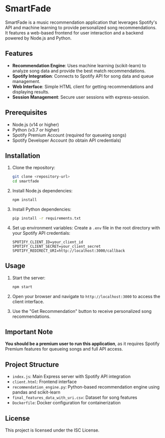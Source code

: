 # SmartFade

SmartFade is a music recommendation application that leverages Spotify's API and machine learning to provide personalized song recommendations. It features a web-based frontend for user interaction and a backend powered by Node.js and Python.

## Features

- **Recommendation Engine**: Uses machine learning (scikit-learn) to analyze song data and provide the best match recommendations.
- **Spotify Integration**: Connects to Spotify API for song data and queue management.
- **Web Interface**: Simple HTML client for getting recommendations and displaying results.
- **Session Management**: Secure user sessions with express-session.

## Prerequisites

- Node.js (v14 or higher)
- Python (v3.7 or higher)
- Spotify Premium Account (required for queueing songs)
- Spotify Developer Account (to obtain API credentials)

## Installation

1. Clone the repository:
   ```bash
   git clone <repository-url>
   cd smartfade
   ```

2. Install Node.js dependencies:
   ```bash
   npm install
   ```

3. Install Python dependencies:
   ```bash
   pip install -r requirements.txt
   ```

4. Set up environment variables:
   Create a `.env` file in the root directory with your Spotify API credentials:
   ```
   SPOTIFY_CLIENT_ID=your_client_id
   SPOTIFY_CLIENT_SECRET=your_client_secret
   SPOTIFY_REDIRECT_URI=http://localhost:3000/callback
   ```

## Usage

1. Start the server:
   ```bash
   npm start
   ```

2. Open your browser and navigate to `http://localhost:3000` to access the client interface.

3. Use the "Get Recommendation" button to receive personalized song recommendations.

## Important Note

**You should be a premium user to run this application**, as it requires Spotify Premium features for queueing songs and full API access.

## Project Structure

- `index.js`: Main Express server with Spotify API integration
- `client.html`: Frontend interface
- `recommendation_engine.py`: Python-based recommendation engine using pandas and scikit-learn
- `final_features_data_with_uri.csv`: Dataset for song features
- `Dockerfile`: Docker configuration for containerization

## License

This project is licensed under the ISC License.
